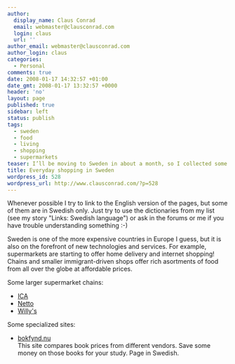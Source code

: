 ```yaml
---
author:
  display_name: Claus Conrad
  email: webmaster@clausconrad.com
  login: claus
  url: ''
author_email: webmaster@clausconrad.com
author_login: claus
categories:
  - Personal
comments: true
date: 2008-01-17 14:32:57 +01:00
date_gmt: 2008-01-17 13:32:57 +0000
header: 'no'
layout: page
published: true
sidebar: left
status: publish
tags:
  - sweden
  - food
  - living
  - shopping
  - supermarkets
teaser: I’ll be moving to Sweden in about a month, so I collected some links which I’d like to share here. I hope there is something of interest to you, whether you are thinking of moving to Sweden or just need some help for your holiday!
title: Everyday shopping in Sweden
wordpress_id: 528
wordpress_url: http://www.clausconrad.com/?p=528
---
```

Whenever possible I try to link to the English version of the pages, but some of them are in Swedish only. Just try to use the dictionaries from my list (see my story "Links: Swedish language") or ask in the forums or me if you have trouble understanding something :-)

Sweden is one of the more expensive countries in Europe I guess, but it is also on the forefront of new technologies and services. For example, supermarkets are starting to offer home delivery and internet shopping! Chains and smaller immigrant-driven shops offer rich asortments of food from all over the globe at affordable prices.

Some larger supermarket chains:  

*   [ICA](https://www.ica.se/)
*   [Netto](https://www.netto.se/)
*   [Willy's](https://www.willys.se/)

Some specialized sites:

*   [bokfynd.nu](https://www.bokfynd.nu/)  
    This site compares book prices from different vendors. Save some money on those books for your study. Page in Swedish.
